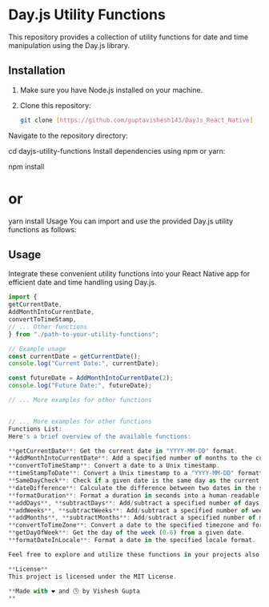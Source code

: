 # Day.js Utility Functions

This repository provides a collection of utility functions for date and time manipulation using the Day.js library.

## Installation

1. Make sure you have Node.js installed on your machine.

2. Clone this repository:
   ```sh
   git clone [https://github.com/guptavishesh143/DayJs_React_Native]
Navigate to the repository directory:


cd dayjs-utility-functions
Install dependencies using npm or yarn:


npm install
# or
yarn install
Usage
You can import and use the provided Day.js utility functions as follows:

## Usage

Integrate these convenient utility functions into your React Native app for efficient date and time handling using Day.js.

```javascript
import {
getCurrentDate,
AddMonthIntoCurrentDate,
convertToTimeStamp,
// ... Other functions
} from "./path-to-your-utility-functions";

// Example usage
const currentDate = getCurrentDate();
console.log("Current Date:", currentDate);

const futureDate = AddMonthIntoCurrentDate(2);
console.log("Future Date:", futureDate);

// ... More examples for other functions


// ... More examples for other functions
Functions List:
Here's a brief overview of the available functions:

**getCurrentDate**: Get the current date in "YYYY-MM-DD" format.
**AddMonthIntoCurrentDate**: Add a specified number of months to the current date.
**convertToTimeStamp**: Convert a date to a Unix timestamp.
**timeStampToDate**: Convert a Unix timestamp to a "YYYY-MM-DD" formatted date.
**SameDayCheck**: Check if a given date is the same day as the current date.
**dateDifference**: Calculate the difference between two dates in the specified unit.
**formatDuration**: Format a duration in seconds into a human-readable format.
**addDays**, **subtractDays**: Add/subtract a specified number of days to/from a date.
**addWeeks**, **subtractWeeks**: Add/subtract a specified number of weeks to/from a date.
**addMonths**, **subtractMonths**: Add/subtract a specified number of months to/from a date.
**convertToTimeZone**: Convert a date to the specified timezone and format.
**getDayOfWeek**: Get the day of the week (0-6) from a given date.
**formatDateInLocale**: Format a date in the specified locale format.

Feel free to explore and utilize these functions in your projects also you can create a merge request 

**License**
This project is licensed under the MIT License.

**Made with ❤️ and 🕒 by Vishesh Gupta
**
